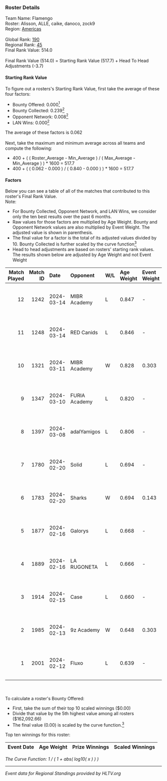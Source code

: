 ### Roster Details<br />
Team Name: Flamengo<br />
Roster: Alisson, ALLE, caike, danoco, zock9<br />
Region: [Americas]( ../standings_americas.md)<br />
<br />
Global Rank: [190](../standings_global.md)<br />
Regional Rank: [45]( ../standings_americas.md)<br />
Final Rank Value:  514.0<br />
<br />
Final Rank Value (514.0) = Starting Rank Value (517.7) + Head To Head Adjustments (-3.7)<br />

#### Starting Rank Value<br />
To figure out a rosters's Starting Rank Value, first take the average of these four factors:<br />
- Bounty Offered: 0.000[<sup>1</sup>](#table2)
- Bounty Collected: 0.239[<sup>2</sup>](#table1)
- Opponent Network: 0.008[<sup>2</sup>](#table1)
- LAN Wins: 0.000[<sup>2</sup>](#table1)

The average of these factors is 0.062<br />
<br />
Next, take the maximum and minimum average across all teams and compute the following:<br />
- 400 + ( ( Roster_Average - Min_Average ) / ( Max_Average - Min_Average ) ) * 1600 = 517.7
- 400 + ( ( 0.062 - 0.000 ) / ( 0.840 - 0.000 ) ) * 1600 = 517.7


#### Factors<br />
Below you can see a table of all of the matches that contributed to this roster's Final Rank Value.<br />
Note:<br />

- For Bounty Collected, Opponent Network, and LAN Wins, we consider only the ten best results over the past 6 months.
- Raw values for those factors are multiplied by Age Weight. Bounty and Opponent Network values are also multiplied by Event Weight. The adjusted value is shown in parenthesis.
- The final value for a factor is the total of its adjusted values divided by 10. Bounty Collected is further scaled by the curve function[<sup>3</sup>](#curveFunction)
- Head to head adjustments are based on rosters' starting rank values. The results shown below are adjusted by Age Weight and not Event Weight
<span id="table1"></span><br />


| Match Played | Match ID | Date       | Opponent      | W/L | Age Weight | Event Weight | Bounty Collected | Opponent Network | LAN Wins  | H2H Adj. | Roster                                |
| -: | -: | :- | :- | :- | :- | :- | :- | :- | :- | -: | :- |
|           12 |     1242 | 2024-03-14 | MIBR Academy  | L   | 0.847      | -            | -                | -                | -         |    -9.53 | Alisson, ALLE, caike, danoco, zock9   |
|           11 |     1248 | 2024-03-14 | RED Canids    | L   | 0.846      | -            | -                | -                | -         |    -1.65 | Alisson, ALLE, caike, danoco, zock9   |
|           10 |     1321 | 2024-03-11 | MIBR Academy  | W   | 0.828      | 0.303        | 0.003 (0.001)    | 0.133 (0.033)    | 0 (0.000) |    16.67 | Alisson, ALLE, caike, danoco, zock9   |
|            9 |     1347 | 2024-03-10 | FURIA Academy | L   | 0.820      | -            | -                | -                | -         |   -11.84 | Alisson, ALLE, danoco, voltera, zock9 |
|            8 |     1397 | 2024-03-08 | adalYamigos   | L   | 0.806      | -            | -                | -                | -         |    -4.68 | Alisson, ALLE, danoco, voltera, zock9 |
|            7 |     1780 | 2024-02-20 | Solid         | L   | 0.694      | -            | -                | -                | -         |    -2.78 | Alisson, ALLE, danoco, LUCAS1, zock9  |
|            6 |     1783 | 2024-02-20 | Sharks        | W   | 0.694      | 0.143        | 0.060 (0.006)    | 0.453 (0.045)    | 0 (0.000) |    19.87 | Alisson, ALLE, danoco, LUCAS1, zock9  |
|            5 |     1877 | 2024-02-16 | Galorys       | L   | 0.668      | -            | -                | -                | -         |    -3.38 | ALLE, danoco, LUCAS1, ph1, zock9      |
|            4 |     1889 | 2024-02-16 | LA RUGONETA   | L   | 0.666      | -            | -                | -                | -         |    -9.37 | ALLE, danoco, LUCAS1, ph1, zock9      |
|            3 |     1914 | 2024-02-15 | Case          | L   | 0.660      | -            | -                | -                | -         |    -2.72 | ALLE, danoco, LUCAS1, ph1, zock9      |
|            2 |     1985 | 2024-02-13 | 9z Academy    | W   | 0.648      | 0.303        | 0.000 (0.000)    | 0.007 (0.001)    | 0 (0.000) |     6.85 | ALLE, danoco, LUCAS1, sakamoto, zock9 |
|            1 |     2001 | 2024-02-12 | Fluxo         | L   | 0.639      | -            | -                | -                | -         |    -1.13 | ALLE, danoco, LUCAS1, sakamoto, zock9 |

<br />
<span id="table2"></span><br />
To calculate a roster's Bounty Offered:<br />

- First, take the sum of their top 10 scaled winnings ($0.00)
- Divide that value by the 5th highest value among all rosters ($162,092.66)
- The final value (0.00) is scaled by the curve function.[<sup>3</sup>](#curveFunction)

Top ten winnings for this roster:<br />

| Event Date | Age Weight | Prize Winnings | Scaled Winnings |
| :- | -: | :- | :- |


<span id="curveFunction"></span>_The Curve Function: 1 / ( 1 + abs( log10( x ) ) )_<br />

---
_Event data for Regional Standings provided by HLTV.org_<br />
